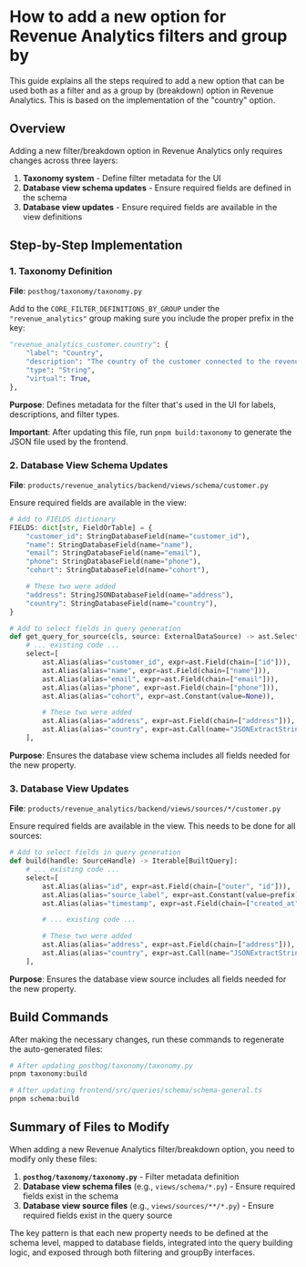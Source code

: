# How to add a new option for Revenue Analytics filters and group by

This guide explains all the steps required to add a new option that can be used both as a filter and as a group by (breakdown) option in Revenue Analytics. This is based on the implementation of the "country" option.

## Overview

Adding a new filter/breakdown option in Revenue Analytics only requires changes across three layers:

1. **Taxonomy system** - Define filter metadata for the UI
1. **Database view schema updates** - Ensure required fields are defined in the schema
1. **Database view updates** - Ensure required fields are available in the view definitions

## Step-by-Step Implementation

### 1. Taxonomy Definition

**File**: `posthog/taxonomy/taxonomy.py`

Add to the `CORE_FILTER_DEFINITIONS_BY_GROUP` under the `"revenue_analytics"` group making sure you include the proper prefix in the key:

```python
"revenue_analytics_customer.country": {
    "label": "Country",
    "description": "The country of the customer connected to the revenue event.",
    "type": "String",
    "virtual": True,
},
```

**Purpose**: Defines metadata for the filter that's used in the UI for labels, descriptions, and filter types.

**Important**: After updating this file, run `pnpm build:taxonomy` to generate the JSON file used by the frontend.

### 2. Database View Schema Updates

**File**: `products/revenue_analytics/backend/views/schema/customer.py`

Ensure required fields are available in the view:

```python
# Add to FIELDS dictionary
FIELDS: dict[str, FieldOrTable] = {
    "customer_id": StringDatabaseField(name="customer_id"),
    "name": StringDatabaseField(name="name"),
    "email": StringDatabaseField(name="email"),
    "phone": StringDatabaseField(name="phone"),
    "cohort": StringDatabaseField(name="cohort"),

    # These two were added
    "address": StringJSONDatabaseField(name="address"),
    "country": StringDatabaseField(name="country"),
}

# Add to select fields in query generation
def get_query_for_source(cls, source: ExternalDataSource) -> ast.SelectQuery:
    # ... existing code ...
    select=[
        ast.Alias(alias="customer_id", expr=ast.Field(chain=["id"])),
        ast.Alias(alias="name", expr=ast.Field(chain=["name"])),
        ast.Alias(alias="email", expr=ast.Field(chain=["email"])),
        ast.Alias(alias="phone", expr=ast.Field(chain=["phone"])),
        ast.Alias(alias="cohort", expr=ast.Constant(value=None)),

        # These two were added
        ast.Alias(alias="address", expr=ast.Field(chain=["address"])),
        ast.Alias(alias="country", expr=ast.Call(name="JSONExtractString", args=[ast.Field(chain=["address"]), ast.Constant(value="country")])),
    ],
```

**Purpose**: Ensures the database view schema includes all fields needed for the new property.

### 3. Database View Updates

**File**: `products/revenue_analytics/backend/views/sources/*/customer.py`

Ensure required fields are available in the view. This needs to be done for all sources:

```python
# Add to select fields in query generation
def build(handle: SourceHandle) -> Iterable[BuiltQuery]:
    # ... existing code ...
    select=[
        ast.Alias(alias="id", expr=ast.Field(chain=["outer", "id"])),
        ast.Alias(alias="source_label", expr=ast.Constant(value=prefix)),
        ast.Alias(alias="timestamp", expr=ast.Field(chain=["created_at"])),

        # ... existing code ...

        # These two were added
        ast.Alias(alias="address", expr=ast.Field(chain=["address"])),
        ast.Alias(alias="country", expr=ast.Call(name="JSONExtractString", args=[ast.Field(chain=["address"]), ast.Constant(value="country")])),
    ],
```

**Purpose**: Ensures the database view source includes all fields needed for the new property.

## Build Commands

After making the necessary changes, run these commands to regenerate the auto-generated files:

```bash
# After updating posthog/taxonomy/taxonomy.py
pnpm taxonomy:build

# After updating frontend/src/queries/schema/schema-general.ts
pnpm schema:build
```

## Summary of Files to Modify

When adding a new Revenue Analytics filter/breakdown option, you need to modify only these files:

1. **`posthog/taxonomy/taxonomy.py`** - Filter metadata definition
1. **Database view schema files** (e.g., `views/schema/*.py`) - Ensure required fields exist in the schema
1. **Database view source files** (e.g., `views/sources/**/*.py`) - Ensure required fields exist in the query source

The key pattern is that each new property needs to be defined at the schema level, mapped to database fields, integrated into the query building logic, and exposed through both filtering and groupBy interfaces.
